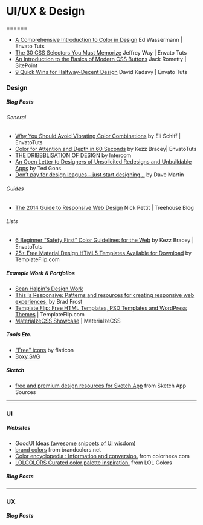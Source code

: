 

# UI/UX & Design
======

* [A Comprehensive Introduction to Color in Design](http://webdesign.tutsplus.com/articles/a-comprehensive-introduction-to-color-in-design--cms-26480) Ed Wassermann | Envato Tuts
* [The 30 CSS Selectors You Must Memorize](http://code.tutsplus.com/tutorials/the-30-css-selectors-you-must-memorize--net-16048) Jeffrey Way | Envato Tuts
* [An Introduction to the Basics of Modern CSS Buttons](https://www.sitepoint.com/modern-css-buttons/) Jack Rometty | SitePoint
* [9 Quick Wins for Halfway-Decent Design](http://webdesign.tutsplus.com/articles/9-quick-wins-for-halfway-decent-design--cms-19444) David Kadavy | Envato Tuts









### Design

##### Blog Posts

###### *General*

* [Why You Should Avoid Vibrating Color Combinations](http://webdesign.tutsplus.com/articles/why-you-should-avoid-vibrating-color-combinations--cms-25621) by Eli Schiff | EnvatoTuts
* [Color for Attention and Depth in 60 Seconds](http://webdesign.tutsplus.com/tutorials/color-for-attention-and-depth-in-60-seconds--cms-25229) by Kezz Bracey| EnvatoTuts
* [THE DRIBBBLISATION OF DESIGN](https://blog.intercom.io/the-dribbblisation-of-design/) by Intercom
* [An Open Letter to Designers of Unsolicited Redesigns and Unbuildable Apps](https://blog.intercom.io/the-dribbblisation-of-design/) by Ted Goas
* [Don’t pay for design leagues – just start designing…](https://davemartinsblog.wordpress.com/2015/01/19/dont-pay-for-design-schoolscoursesleagues-just-start-designing/) by Dave Martin




###### *Guides*

* [The 2014 Guide to Responsive Web Design](http://blog.teamtreehouse.com/modern-field-guide-responsive-web-design) Nick Pettit | Treehouse Blog

###### *Lists*

* [6 Beginner “Safety First” Color Guidelines for the Web](http://webdesign.tutsplus.com/tutorials/6-beginner-safety-first-color-guidelines-for-the-web--cms-21462) by Kezz Bracey | EnvatoTuts
* [25+ Free Material Design HTML5 Templates Available for Download](https://templateflip.com/material-design-html5-templates-free-download/) by TemplateFlip.com


##### Example Work & Portfolios

* [Sean Halpin's Design Work](http://seanhalpin.io/work)
* [This Is Responsive: Patterns and resources for creating responsive web experiences.](http://bradfrost.github.io/this-is-responsive/) by Brad Frost
* [Template Flip: Free HTML Templates, PSD Templates and WordPress Themes](https://templateflip.com) | TemplateFlip.com
* [MaterialzeCSS Showcase](http://materializecss.com/showcase.html) | MaterialzeCSS


##### Tools Etc.

* ["Free" icons](http://www.flaticon.com/) by flaticon
* [Boxy SVG](https://boxy-svg.com/main.html)


##### Sketch

* [free and premium design resources for Sketch App](http://www.sketchappsources.com/) from Sketch App Sources





____
### UI

##### Websites
*  [GoodUI Ideas (awesome snippets of UI wisdom)](http://goodui.org/)
* [brand colors](http://brandcolors.net/) from brandcolors.net
* [Color encyclopedia : Information and conversion.](http://www.colorhexa.com/) from colorhexa.com
* [LOLCOLORS Curated color palette inspiration.](http://www.lolcolors.com/) from LOL Colors

##### Blog Posts
____
### UX

##### Blog Posts





